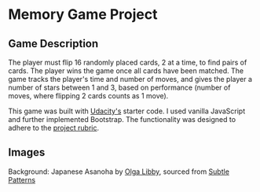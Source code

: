 # Memory Game Project

## Game Description

The player must flip 16 randomly placed cards, 2 at a time, to find pairs of cards. The player wins the game once all cards have been matched. The game tracks the player's time and number of moves, and gives the player a number of stars between 1 and 3, based on performance (number of moves, where flipping 2 cards counts as 1 move).

This game was built with [Udacity's](https://github.com/udacity/fend-project-memory-game) starter code. I used vanilla JavaScript and further implemented Bootstrap. The functionality was designed to adhere to the [project rubric](https://review.udacity.com/#!/rubrics/591/view).

## Images

Background:
Japanese Asanoha by [Olga Libby](http://olgalibby.com/), sourced from [Subtle Patterns](www.subtlepatterns.com)

